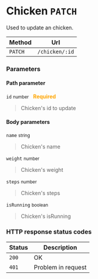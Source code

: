 # Chicken ```PATCH```

Used to update an chicken.

| Method   | Url           |
| -------- | ---------------|
| `PATCH`   | `/chicken/:id` |

### Parameters

#### Path parameter

```id``` <small>number</small>&nbsp;&nbsp;&nbsp;<span style="color: orange">**Required**</span>

> Chicken's id to update

#### Body parameters

```name``` <small>string</small>

> Chicken's name

```weight``` <small>number</small>

> Chicken's weight

```steps``` <small>number</small>

> Chicken's steps

```isRunning``` <small>boolean</small>

> Chicken's isRunning

### HTTP response status codes

| Status   | Description           |
|----------|-----------------------|
|```200``` | OK                    |
|```401``` | Problem in request    |